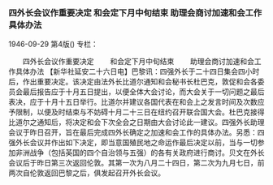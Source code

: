 ### 四外长会议作重要决定  和会定下月中旬结束  助理会商讨加速和会工作具体办法

1946-09-29
第4版()
专栏：

　　四外长会议作重要决定
　　和会定下月中旬结束
　　助理会商讨加速和会工作具体办法
    【新华社延安二十六日电】巴黎讯：四强外长于二十四日集会四小时后，作出重要决定。该决定由法外长比道尔通知和会秘书长杜巴克，敦促和会各委员会最后报告应于十月五日提出，以便全体大会讨论，而大会关于一切问题之最后表决，应于十月十五日举行。比道尔并建议各国代表在和会上之发言时间及次数应予限制，以便及时结束与不妨碍十月二十三日在纽约召开联合国大会。杜巴克接得比道尔之通知后，将决定和会下次全会之日期由大会讨论此一建议。四强外长助理会议于昨日召开，旨在最后完成四外长确定之加速和会工作的具体办法。另悉：四强外长会议并作出如下决定，即当意国殖民地之命运作最后决定以前，当与一切参加非洲战争（包括英国的四个自治领与五强）的各有关政府进行商讨。贝文在外长会议后于昨日第三次返回伦敦。其第一次为八月二十四日，第二次为九月七日，前两次自伦敦返回巴黎之后，俱发起召开外长会议。
